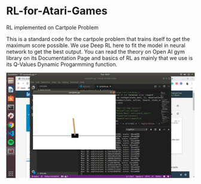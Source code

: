 # RL-for-Atari-Games
RL implemented on Cartpole Problem 

This is a standard code for the cartpole problem that trains itself to get the maximum score possible. We use Deep RL here to fit the model in neural network to get the best output.
You can read the theory on Open AI gym library on its Documentation Page and basics of RL as mainly that we use is its Q-Values Dynamic Progarmming function.


![sfv](https://github.com/raghavaggarwal99/RL-for-Atari-Games/blob/master/fig1.png)
